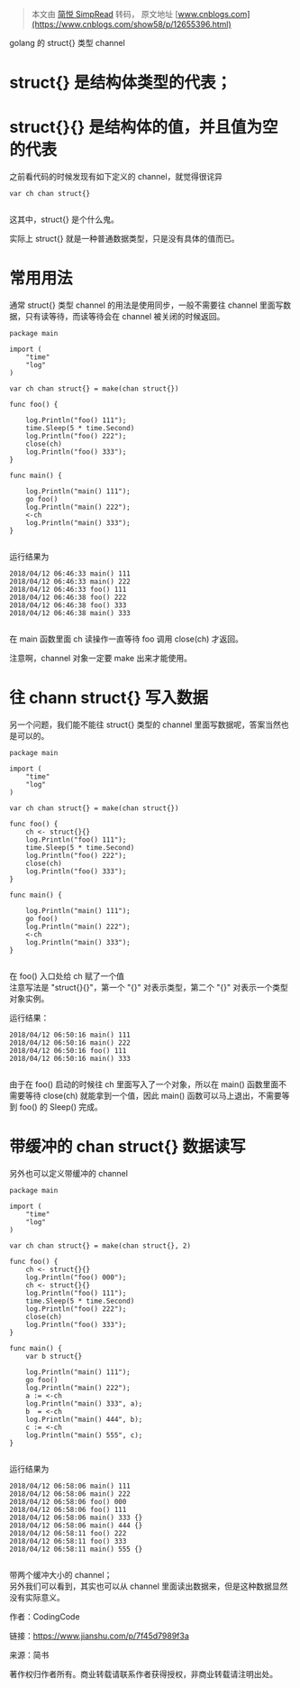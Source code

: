 > 本文由 [简悦 SimpRead](http://ksria.com/simpread/) 转码， 原文地址 [www.cnblogs.com](https://www.cnblogs.com/show58/p/12655396.html)

golang 的 struct{} 类型 channel

struct{} 是结构体类型的代表；
===================

struct{}{} 是结构体的值，并且值为空的代表
==========================

之前看代码的时候发现有如下定义的 channel，就觉得很诧异

```
var ch chan struct{}


```

这其中，struct{} 是个什么鬼。

实际上 struct{} 就是一种普通数据类型，只是没有具体的值而已。

常用用法
====

通常 struct{} 类型 channel 的用法是使用同步，一般不需要往 channel 里面写数据，只有读等待，而读等待会在 channel 被关闭的时候返回。

```
package main

import (
    "time"
    "log"
)

var ch chan struct{} = make(chan struct{})

func foo() {
    
    log.Println("foo() 111");
    time.Sleep(5 * time.Second)
    log.Println("foo() 222");
    close(ch)
    log.Println("foo() 333");
}

func main() {
    
    log.Println("main() 111");
    go foo()
    log.Println("main() 222");
    <-ch
    log.Println("main() 333");
}


```

运行结果为

```
2018/04/12 06:46:33 main() 111
2018/04/12 06:46:33 main() 222
2018/04/12 06:46:33 foo() 111
2018/04/12 06:46:38 foo() 222
2018/04/12 06:46:38 foo() 333
2018/04/12 06:46:38 main() 333


```

在 main 函数里面 ch 读操作一直等待 foo 调用 close(ch) 才返回。

注意啊，channel 对象一定要 make 出来才能使用。

往 chann struct{} 写入数据
=====================

另一个问题，我们能不能往 struct{} 类型的 channel 里面写数据呢，答案当然也是可以的。

```
package main

import (
    "time"
    "log"
)

var ch chan struct{} = make(chan struct{})

func foo() {
    ch <- struct{}{}
    log.Println("foo() 111");
    time.Sleep(5 * time.Second)
    log.Println("foo() 222");
    close(ch)
    log.Println("foo() 333");
}

func main() {
    
    log.Println("main() 111");
    go foo()
    log.Println("main() 222");
    <-ch
    log.Println("main() 333");
}


```

在 foo() 入口处给 ch 赋了一个值  
注意写法是 "struct{}{}"，第一个 "{}" 对表示类型，第二个 "{}" 对表示一个类型对象实例。

运行结果：

```
2018/04/12 06:50:16 main() 111
2018/04/12 06:50:16 main() 222
2018/04/12 06:50:16 foo() 111
2018/04/12 06:50:16 main() 333


```

由于在 foo() 启动的时候往 ch 里面写入了一个对象，所以在 main() 函数里面不需要等待 close(ch) 就能拿到一个值，因此 main() 函数可以马上退出，不需要等到 foo() 的 Sleep() 完成。

带缓冲的 chan struct{} 数据读写
=======================

另外也可以定义带缓冲的 channel

```
package main

import (
    "time"
    "log"
)

var ch chan struct{} = make(chan struct{}, 2)

func foo() {
    ch <- struct{}{}
    log.Println("foo() 000");
    ch <- struct{}{}
    log.Println("foo() 111");
    time.Sleep(5 * time.Second)
    log.Println("foo() 222");
    close(ch)
    log.Println("foo() 333");
}

func main() {
    var b struct{}
 
    log.Println("main() 111");
    go foo()
    log.Println("main() 222");
    a := <-ch
    log.Println("main() 333", a);
    b  = <-ch
    log.Println("main() 444", b);
    c := <-ch
    log.Println("main() 555", c);
}


```

运行结果为

```
2018/04/12 06:58:06 main() 111
2018/04/12 06:58:06 main() 222
2018/04/12 06:58:06 foo() 000
2018/04/12 06:58:06 foo() 111
2018/04/12 06:58:06 main() 333 {}
2018/04/12 06:58:06 main() 444 {}
2018/04/12 06:58:11 foo() 222
2018/04/12 06:58:11 foo() 333
2018/04/12 06:58:11 main() 555 {}


```

带两个缓冲大小的 channel；  
另外我们可以看到，其实也可以从 channel 里面读出数据来，但是这种数据显然没有实际意义。

作者：CodingCode

链接：https://www.jianshu.com/p/7f45d7989f3a

来源：简书

著作权归作者所有。商业转载请联系作者获得授权，非商业转载请注明出处。